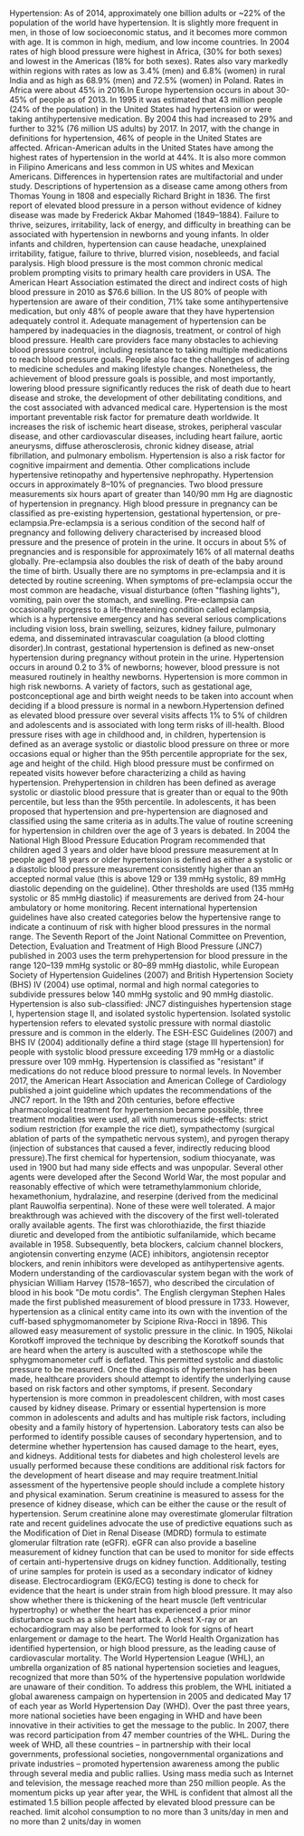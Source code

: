 Hypertension: As of 2014, approximately one billion adults or ~22% of the population of the world have hypertension. It is slightly more frequent in men, in those of low socioeconomic status, and it becomes more common with age. It is common in high, medium, and low income countries. In 2004 rates of high blood pressure were highest in Africa, (30% for both sexes) and lowest in the Americas (18% for both sexes). Rates also vary markedly within regions with rates as low as 3.4% (men) and 6.8% (women) in rural India and as high as 68.9% (men) and 72.5% (women) in Poland. Rates in Africa were about 45% in 2016.In Europe hypertension occurs in about 30-45% of people as of 2013. In 1995 it was estimated that 43 million people (24% of the population) in the United States had hypertension or were taking antihypertensive medication. By 2004 this had increased to 29% and further to 32% (76 million US adults) by 2017. In 2017, with the change in definitions for hypertension, 46% of people in the United States are affected. African-American adults in the United States have among the highest rates of hypertension in the world at 44%. It is also more common in Filipino Americans and less common in US whites and Mexican Americans. Differences in hypertension rates are multifactorial and under study. Descriptions of hypertension as a disease came among others from Thomas Young in 1808 and especially Richard Bright in 1836. The first report of elevated blood pressure in a person without evidence of kidney disease was made by Frederick Akbar Mahomed (1849–1884). Failure to thrive, seizures, irritability, lack of energy, and difficulty in breathing can be associated with hypertension in newborns and young infants. In older infants and children, hypertension can cause headache, unexplained irritability, fatigue, failure to thrive, blurred vision, nosebleeds, and facial paralysis. High blood pressure is the most common chronic medical problem prompting visits to primary health care providers in USA. The American Heart Association estimated the direct and indirect costs of high blood pressure in 2010 as $76.6 billion. In the US 80% of people with hypertension are aware of their condition, 71% take some antihypertensive medication, but only 48% of people aware that they have hypertension adequately control it. Adequate management of hypertension can be hampered by inadequacies in the diagnosis, treatment, or control of high blood pressure. Health care providers face many obstacles to achieving blood pressure control, including resistance to taking multiple medications to reach blood pressure goals. People also face the challenges of adhering to medicine schedules and making lifestyle changes. Nonetheless, the achievement of blood pressure goals is possible, and most importantly, lowering blood pressure significantly reduces the risk of death due to heart disease and stroke, the development of other debilitating conditions, and the cost associated with advanced medical care. Hypertension is the most important preventable risk factor for premature death worldwide. It increases the risk of ischemic heart disease, strokes, peripheral vascular disease, and other cardiovascular diseases, including heart failure, aortic aneurysms, diffuse atherosclerosis, chronic kidney disease, atrial fibrillation, and pulmonary embolism. Hypertension is also a risk factor for cognitive impairment and dementia. Other complications include hypertensive retinopathy and hypertensive nephropathy. Hypertension occurs in approximately 8–10% of pregnancies. Two blood pressure measurements six hours apart of greater than 140/90 mm Hg are diagnostic of hypertension in pregnancy. High blood pressure in pregnancy can be classified as pre-existing hypertension, gestational hypertension, or pre-eclampsia.Pre-eclampsia is a serious condition of the second half of pregnancy and following delivery characterised by increased blood pressure and the presence of protein in the urine. It occurs in about 5% of pregnancies and is responsible for approximately 16% of all maternal deaths globally. Pre-eclampsia also doubles the risk of death of the baby around the time of birth. Usually there are no symptoms in pre-eclampsia and it is detected by routine screening. When symptoms of pre-eclampsia occur the most common are headache, visual disturbance (often "flashing lights"), vomiting, pain over the stomach, and swelling. Pre-eclampsia can occasionally progress to a life-threatening condition called eclampsia, which is a hypertensive emergency and has several serious complications including vision loss, brain swelling, seizures, kidney failure, pulmonary edema, and disseminated intravascular coagulation (a blood clotting disorder).In contrast, gestational hypertension is defined as new-onset hypertension during pregnancy without protein in the urine. Hypertension occurs in around 0.2 to 3% of newborns; however, blood pressure is not measured routinely in healthy newborns. Hypertension is more common in high risk newborns. A variety of factors, such as gestational age, postconceptional age and birth weight needs to be taken into account when deciding if a blood pressure is normal in a newborn.Hypertension defined as elevated blood pressure over several visits affects 1% to 5% of children and adolescents and is associated with long term risks of ill-health. Blood pressure rises with age in childhood and, in children, hypertension is defined as an average systolic or diastolic blood pressure on three or more occasions equal or higher than the 95th percentile appropriate for the sex, age and height of the child. High blood pressure must be confirmed on repeated visits however before characterizing a child as having hypertension. Prehypertension in children has been defined as average systolic or diastolic blood pressure that is greater than or equal to the 90th percentile, but less than the 95th percentile. In adolescents, it has been proposed that hypertension and pre-hypertension are diagnosed and classified using the same criteria as in adults.The value of routine screening for hypertension in children over the age of 3 years is debated. In 2004 the National High Blood Pressure Education Program recommended that children aged 3 years and older have blood pressure measurement at In people aged 18 years or older hypertension is defined as either a systolic or a diastolic blood pressure measurement consistently higher than an accepted normal value (this is above 129 or 139 mmHg systolic, 89 mmHg diastolic depending on the guideline). Other thresholds are used (135 mmHg systolic or 85 mmHg diastolic) if measurements are derived from 24-hour ambulatory or home monitoring. Recent international hypertension guidelines have also created categories below the hypertensive range to indicate a continuum of risk with higher blood pressures in the normal range. The Seventh Report of the Joint National Committee on Prevention, Detection, Evaluation and Treatment of High Blood Pressure (JNC7) published in 2003 uses the term prehypertension for blood pressure in the range 120–139 mmHg systolic or 80–89 mmHg diastolic, while European Society of Hypertension Guidelines (2007) and British Hypertension Society (BHS) IV (2004) use optimal, normal and high normal categories to subdivide pressures below 140 mmHg systolic and 90 mmHg diastolic. Hypertension is also sub-classified: JNC7 distinguishes hypertension stage I, hypertension stage II, and isolated systolic hypertension. Isolated systolic hypertension refers to elevated systolic pressure with normal diastolic pressure and is common in the elderly. The ESH-ESC Guidelines (2007) and BHS IV (2004) additionally define a third stage (stage III hypertension) for people with systolic blood pressure exceeding 179 mmHg or a diastolic pressure over 109 mmHg. Hypertension is classified as "resistant" if medications do not reduce blood pressure to normal levels. In November 2017, the American Heart Association and American College of Cardiology published a joint guideline which updates the recommendations of the JNC7 report. In the 19th and 20th centuries, before effective pharmacological treatment for hypertension became possible, three treatment modalities were used, all with numerous side-effects: strict sodium restriction (for example the rice diet), sympathectomy (surgical ablation of parts of the sympathetic nervous system), and pyrogen therapy (injection of substances that caused a fever, indirectly reducing blood pressure).The first chemical for hypertension, sodium thiocyanate, was used in 1900 but had many side effects and was unpopular. Several other agents were developed after the Second World War, the most popular and reasonably effective of which were tetramethylammonium chloride, hexamethonium, hydralazine, and reserpine (derived from the medicinal plant Rauwolfia serpentina). None of these were well tolerated. A major breakthrough was achieved with the discovery of the first well-tolerated orally available agents. The first was chlorothiazide, the first thiazide diuretic and developed from the antibiotic sulfanilamide, which became available in 1958. Subsequently, beta blockers, calcium channel blockers, angiotensin converting enzyme (ACE) inhibitors, angiotensin receptor blockers, and renin inhibitors were developed as antihypertensive agents. Modern understanding of the cardiovascular system began with the work of physician William Harvey (1578–1657), who described the circulation of blood in his book "De motu cordis". The English clergyman Stephen Hales made the first published measurement of blood pressure in 1733.  However, hypertension as a clinical entity came into its own with the invention of the cuff-based sphygmomanometer by Scipione Riva-Rocci in 1896. This allowed easy measurement of systolic pressure in the clinic. In 1905, Nikolai Korotkoff improved the technique by describing the Korotkoff sounds that are heard when the artery is ausculted with a stethoscope while the sphygmomanometer cuff is deflated. This permitted systolic and diastolic pressure to be measured. Once the diagnosis of hypertension has been made, healthcare providers should attempt to identify the underlying cause based on risk factors and other symptoms, if present. Secondary hypertension is more common in preadolescent children, with most cases caused by kidney disease. Primary or essential hypertension is more common in adolescents and adults and has multiple risk factors, including obesity and a family history of hypertension. Laboratory tests can also be performed to identify possible causes of secondary hypertension, and to determine whether hypertension has caused damage to the heart, eyes, and kidneys. Additional tests for diabetes and high cholesterol levels are usually performed because these conditions are additional risk factors for the development of heart disease and may require treatment.Initial assessment of the hypertensive people should include a complete history and physical examination. Serum creatinine is measured to assess for the presence of kidney disease, which can be either the cause or the result of hypertension. Serum creatinine alone may overestimate glomerular filtration rate and recent guidelines advocate the use of predictive equations such as the Modification of Diet in Renal Disease (MDRD) formula to estimate glomerular filtration rate (eGFR). eGFR can also provide a baseline measurement of kidney function that can be used to monitor for side effects of certain anti-hypertensive drugs on kidney function. Additionally, testing of urine samples for protein is used as a secondary indicator of kidney disease. Electrocardiogram (EKG/ECG) testing is done to check for evidence that the heart is under strain from high blood pressure. It may also show whether there is thickening of the heart muscle (left ventricular hypertrophy) or whether the heart has experienced a prior minor disturbance such as a silent heart attack. A chest X-ray or an echocardiogram may also be performed to look for signs of heart enlargement or damage to the heart. The World Health Organization has identified hypertension, or high blood pressure, as the leading cause of cardiovascular mortality. The World Hypertension League (WHL), an umbrella organization of 85 national hypertension societies and leagues, recognized that more than 50% of the hypertensive population worldwide are unaware of their condition. To address this problem, the WHL initiated a global awareness campaign on hypertension in 2005 and dedicated May 17 of each year as World Hypertension Day (WHD). Over the past three years, more national societies have been engaging in WHD and have been innovative in their activities to get the message to the public. In 2007, there was record participation from 47 member countries of the WHL. During the week of WHD, all these countries – in partnership with their local governments, professional societies, nongovernmental organizations and private industries – promoted hypertension awareness among the public through several media and public rallies. Using mass media such as Internet and television, the message reached more than 250 million people. As the momentum picks up year after year, the WHL is confident that almost all the estimated 1.5 billion people affected by elevated blood pressure can be reached. limit alcohol consumption to no more than 3 units/day in men and no more than 2 units/day in women
